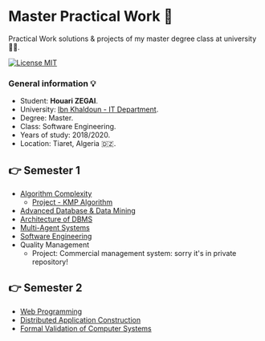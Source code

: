 # Master Practical Work :tada:
Practical Work solutions &amp; projects of my master degree class at university :man_student:.  

[![License MIT](https://img.shields.io/badge/license-MIT-blue.svg)](LICENSE)

### General information 💡
* Student: **Houari ZEGAI**.
* University: [Ibn Khaldoun - IT Department](http://fmi.univ-tiaret.dz).
* Degree: Master.
* Class: Software Engineering.  
* Years of study: 2018/2020.
* Location: Tiaret, Algeria 🇩🇿.

## :point_right: Semester 1
* [Algorithm Complexity](Semester1/AC)
  * [Project - KMP Algorithm](Semester1/AC/Project)
* [Advanced Database & Data Mining](Semester1/DBA&DM)
* [Architecture of DBMS](Semester1/DBMSArchi)
* [Multi-Agent Systems](Semester1/MAS)
* [Software Engineering](Semester1/SE)
* Quality Management
  * Project: Commercial management system: sorry it's in private repository!
  
## :point_right: Semester 2
* [Web Programming](Semester2/Web)
* [Distributed Application Construction](Semester2/AppR)
* [Formal Validation of Computer Systems](Semester2/FVCS/src)
